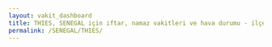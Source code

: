 ```yaml
---
layout: vakit_dashboard
title: THIES, SENEGAL için iftar, namaz vakitleri ve hava durumu - ilçe/eyalet seç
permalink: /SENEGAL/THIES/
---
```


<script type="text/javascript">
  var GLOBAL_COUNTRY = 'SENEGAL';
  var GLOBAL_CITY = 'THIES';
  var GLOBAL_STATE = '';
  var lat = 72;
  var lon = 21;
</script>
